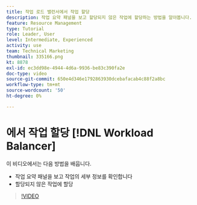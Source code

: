 ```yaml
---
title: 작업 로드 밸런서에서 작업 할당
description: 작업 요약 패널을 보고 할당되지 않은 작업에 할당하는 방법을 알아봅니다.
feature: Resource Management
type: Tutorial
role: Leader, User
level: Intermediate, Experienced
activity: use
team: Technical Marketing
thumbnail: 335166.png
kt: 8878
exl-id: ec3dd98e-4944-4d6a-9936-be83c390fa2e
doc-type: video
source-git-commit: 650e4d346e1792863930dcebafacab4c88f2a8bc
workflow-type: tm+mt
source-wordcount: '50'
ht-degree: 0%

---
```


# 에서 작업 할당 [!DNL Workload Balancer]

이 비디오에서는 다음 방법을 배웁니다.

* 작업 요약 패널을 보고 작업의 세부 정보를 확인합니다
* 할당되지 않은 작업에 할당


>[!VIDEO](https://video.tv.adobe.com/v/335166/?quality=12&learn=on)
